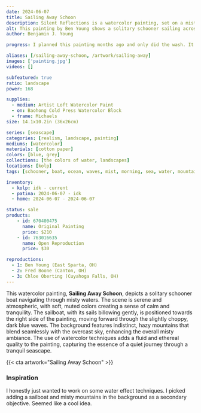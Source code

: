 ```yaml
---
date: 2024-06-07
title: Sailing Away Schoon
description: Silent Reflections is a watercolor painting, set on a misty ocean with rolling mountains in the background. The subject of a schooner boat sailing away at sea.
alt: This painting by Ben Young shows a solitary schooner sailing across a sea, in a muted watercolor landscape shrouded in a misty atmosphere.
author: Benjamin J. Young

progress: I planned this painting months ago and only did the wash. It sat until I started working on a commission, after completing Silent Reflections. Sitting in the park outside the Stark County court house, I somehow completed this quickly, working on it in between the drying layers of my other painting. This painting just seemed to "click" and I stayed what I assume most watercolor artists refer as "loose".

aliases: [/sailing-away-schoon, /artwork/sailing-away]
images: ['painting.jpg']
videos: []

subfeatured: true
ratio: landscape
power: 168

supplies:
  - medium: Artist Loft Watercolor Paint
  - on: Baohong Cold Press Watercolor Block
  - frame: Michaels
size: 14.1x10.2in (36x26cm)

series: [seascape]
categories: [realism, landscape, painting]
mediums: [watercolor]
materials: [cotton paper]
colors: [blue, grey]
collections: [the colors of water, landscapes]
locations: [kolp]
tags: [schooner, boat, ocean, waves, mist, morning, sea, water, mountains, outdoors, spring, cool]

inventory:
  - kolp: idk - current
  - patina: 2024-06-07 - idk
  - home: 2024-06-07 - 2024-06-07

status: sale
products:
    - id: 670400475
      name: Original Painting
      price: $210
    - id: 763016635
      name: Open Reproduction
      price: $30

reproductions:
  - 1: Ben Young (East Sparta, OH)
  - 2: Fred Boone (Canton, OH)
  - 3: Chloe Oberting (Cuyahoga Falls, OH)
---
```


This watercolor painting, **Sailing Away Schoon**, depicts a solitary schooner boat navigating through misty waters. The scene is serene and atmospheric, with soft, muted colors creating a sense of calm and tranquility. The sailboat, with its sails billowing gently, is positioned towards the right side of the painting, moving forward through the slightly choppy, dark blue waves. The background features indistinct, hazy mountains that blend seamlessly with the overcast sky, enhancing the overall misty ambiance. The use of watercolor techniques adds a fluid and ethereal quality to the painting, capturing the essence of a quiet journey through a tranquil seascape.

<!--more-->

{{< cta artwork="Sailing Away Schoon" >}}

### Inspiration ###

I honestly just wanted to work on some water effect techniques. I picked adding a sailboat and misty mountains in the background as a secondary objective. Seemed like a cool idea.